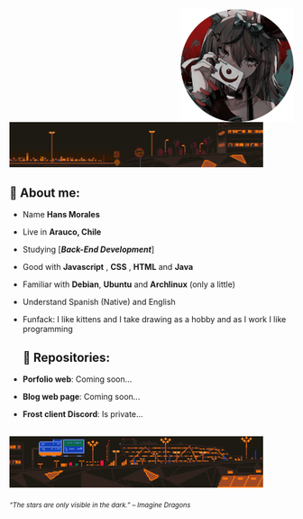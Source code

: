 <div>
<img src="./img/profile04.png" width="200" align="right"/>
<br/>

<img src="./img/aboutme02.webp" width="450" />

## 🌱 About me:

- Name **Hans Morales**

- Live in **Arauco, Chile**

- Studying [***Back-End Development***]

- Good with **Javascript** , **CSS** , **HTML** and **Java**

- Familiar with **Debian**, **Ubuntu** and **Archlinux** (only a little)

- Understand Spanish (Native) and English

- Funfack: I like kittens and I take drawing as a hobby and as I work I like programming

  ## 💫 Repositories:

- **Porfolio web**: Coming soon...

- **Blog web page**: Coming soon...

- **Frost client Discord**: Is private...

<br/>
<img src="./img/aboutme01.webp" width="450">
<br/>
  
<sub> *“The stars are only visible in the dark.” – Imagine Dragons* </sub>

</div>
